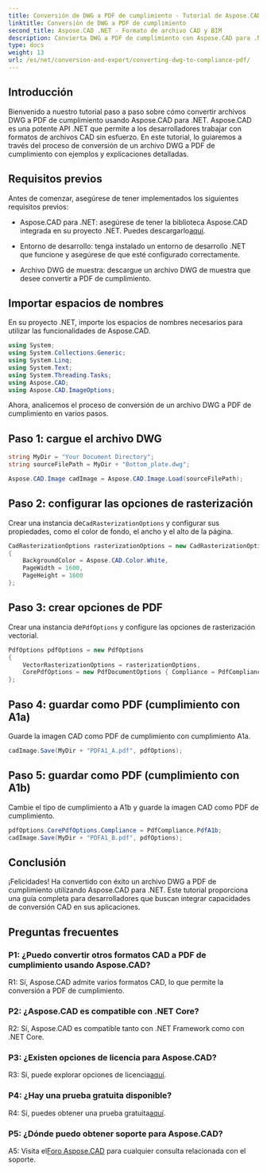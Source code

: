 ```yaml
---
title: Conversión de DWG a PDF de cumplimiento - Tutorial de Aspose.CAD
linktitle: Conversión de DWG a PDF de cumplimiento
second_title: Aspose.CAD .NET - Formato de archivo CAD y BIM
description: Convierta DWG a PDF de cumplimiento con Aspose.CAD para .NET. Siga nuestro tutorial para obtener orientación paso a paso.
type: docs
weight: 13
url: /es/net/conversion-and-export/converting-dwg-to-compliance-pdf/
---
```

## Introducción

Bienvenido a nuestro tutorial paso a paso sobre cómo convertir archivos DWG a PDF de cumplimiento usando Aspose.CAD para .NET. Aspose.CAD es una potente API .NET que permite a los desarrolladores trabajar con formatos de archivos CAD sin esfuerzo. En este tutorial, lo guiaremos a través del proceso de conversión de un archivo DWG a PDF de cumplimiento con ejemplos y explicaciones detalladas.

## Requisitos previos

Antes de comenzar, asegúrese de tener implementados los siguientes requisitos previos:

-  Aspose.CAD para .NET: asegúrese de tener la biblioteca Aspose.CAD integrada en su proyecto .NET. Puedes descargarlo[aquí](https://releases.aspose.com/cad/net/).

- Entorno de desarrollo: tenga instalado un entorno de desarrollo .NET que funcione y asegúrese de que esté configurado correctamente.

- Archivo DWG de muestra: descargue un archivo DWG de muestra que desee convertir a PDF de cumplimiento.

## Importar espacios de nombres

En su proyecto .NET, importe los espacios de nombres necesarios para utilizar las funcionalidades de Aspose.CAD.

```csharp
using System;
using System.Collections.Generic;
using System.Linq;
using System.Text;
using System.Threading.Tasks;
using Aspose.CAD;
using Aspose.CAD.ImageOptions;
```

Ahora, analicemos el proceso de conversión de un archivo DWG a PDF de cumplimiento en varios pasos.

## Paso 1: cargue el archivo DWG

```csharp
string MyDir = "Your Document Directory";
string sourceFilePath = MyDir + "Bottom_plate.dwg";

Aspose.CAD.Image cadImage = Aspose.CAD.Image.Load(sourceFilePath);
```

## Paso 2: configurar las opciones de rasterización

 Crear una instancia de`CadRasterizationOptions` y configurar sus propiedades, como el color de fondo, el ancho y el alto de la página.

```csharp
CadRasterizationOptions rasterizationOptions = new CadRasterizationOptions
{
    BackgroundColor = Aspose.CAD.Color.White,
    PageWidth = 1600,
    PageHeight = 1600
};
```

## Paso 3: crear opciones de PDF

 Crear una instancia de`PdfOptions` y configure las opciones de rasterización vectorial.

```csharp
PdfOptions pdfOptions = new PdfOptions
{
    VectorRasterizationOptions = rasterizationOptions,
    CorePdfOptions = new PdfDocumentOptions { Compliance = PdfCompliance.PdfA1a }
};
```

## Paso 4: guardar como PDF (cumplimiento con A1a)

Guarde la imagen CAD como PDF de cumplimiento con cumplimiento A1a.

```csharp
cadImage.Save(MyDir + "PDFA1_A.pdf", pdfOptions);
```

## Paso 5: guardar como PDF (cumplimiento con A1b)

Cambie el tipo de cumplimiento a A1b y guarde la imagen CAD como PDF de cumplimiento.

```csharp
pdfOptions.CorePdfOptions.Compliance = PdfCompliance.PdfA1b;
cadImage.Save(MyDir + "PDFA1_B.pdf", pdfOptions);
```

## Conclusión

¡Felicidades! Ha convertido con éxito un archivo DWG a PDF de cumplimiento utilizando Aspose.CAD para .NET. Este tutorial proporciona una guía completa para desarrolladores que buscan integrar capacidades de conversión CAD en sus aplicaciones.

## Preguntas frecuentes

### P1: ¿Puedo convertir otros formatos CAD a PDF de cumplimiento usando Aspose.CAD?

R1: Sí, Aspose.CAD admite varios formatos CAD, lo que permite la conversión a PDF de cumplimiento.

### P2: ¿Aspose.CAD es compatible con .NET Core?

R2: Sí, Aspose.CAD es compatible tanto con .NET Framework como con .NET Core.

### P3: ¿Existen opciones de licencia para Aspose.CAD?

 R3: Sí, puede explorar opciones de licencia[aquí](https://purchase.aspose.com/buy).

### P4: ¿Hay una prueba gratuita disponible?

 R4: Sí, puedes obtener una prueba gratuita[aquí](https://releases.aspose.com/).

### P5: ¿Dónde puedo obtener soporte para Aspose.CAD?

A5: Visita el[Foro Aspose.CAD](https://forum.aspose.com/c/cad/19) para cualquier consulta relacionada con el soporte.